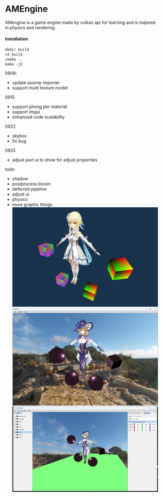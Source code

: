 # AMEngine

AMengine is a game engine made by vulkan api for learning and is majored in physics and rendering. 

#### Installation

```shell
mkdir build
cd build
cmake ..
make -j3
```

0908: 

- update assimp importer
- support multi texture model

0915
  
- support phong pbr material
- support imgui
- enhanced code scalability

0922

- skybox
- fix bug

0925

- adjust part ui to show for adjust properties

todo:
- shadow
- postprocess bloom 
- deferred pipeline
- adjust ui
- physics 
- more graphic things
![model](Resource/Image/model.png)
![model](Resource/Image/skybox.png)
![model](Resource/Image/gui.jpg)  

